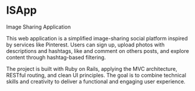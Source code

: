 # ISApp
Image Sharing Application

This web application is a simplified image-sharing social platform inspired by services like Pinterest. Users can sign up, upload photos with descriptions and hashtags, like and comment on others posts, and explore content through hashtag-based filtering.

The project is built with Ruby on Rails, applying the MVC architecture, RESTful routing, and clean UI principles. The goal is to combine technical skills and creativity to deliver a functional and engaging user experience.
